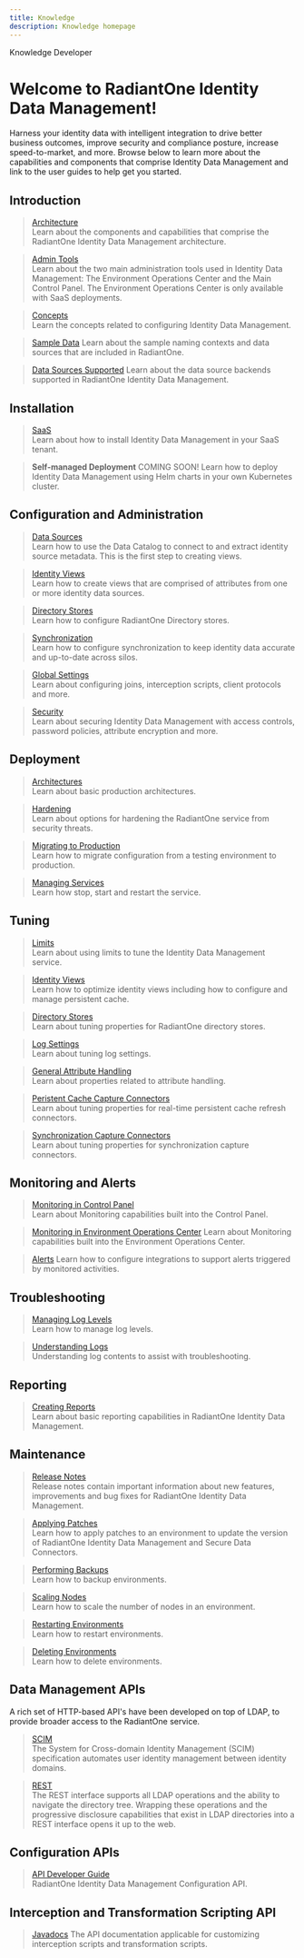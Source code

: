 ```yaml
---
title: Knowledge
description: Knowledge homepage
---
```


<tabs>
  <tablist>
    <tab>Knowledge</tab>
    <tab>Developer</tab>
  </tablist>

<tabpanels>
  <tabpanel>

# Welcome to RadiantOne Identity Data Management!

Harness your identity data with intelligent integration to drive better business outcomes, improve security and compliance posture, increase speed-to-market, and more. Browse below to learn more about the capabilities and components that comprise Identity Data Management and link to the user guides to help get you started.

## Introduction

<section>
  
  > [Architecture](introduction/architecture-overview)  
  > Learn about the components and capabilities that comprise the RadiantOne Identity Data Management architecture. 
  
  > [Admin Tools](introduction/admin-tools-overview)  
  > Learn about the two main administration tools used in Identity Data Management: The Environment Operations Center and the Main Control Panel.  The Environment Operations Center is only available with SaaS deployments.
  
  > [Concepts](introduction/concepts)  
  > Learn the concepts related to configuring Identity Data Management.

  > [Sample Data](introduction/samples)
  > Learn about the sample naming contexts and data sources that are included in RadiantOne.

  > [Data Sources Supported](configuration/data-sources/data-sources-supported)
  > Learn about the data source backends supported in RadiantOne Identity Data Management. 
  
</section>


## Installation

<section>
   
  > [SaaS](installation/deployment-options)  
  > Learn about how to install Identity Data Management in your SaaS tenant.
  
  > **Self-managed Deployment** 
  > COMING SOON! Learn how to deploy Identity Data Management using Helm charts in your own Kubernetes cluster.
      
</section>

## Configuration and Administration

<section>
   
  > [Data Sources](configuration/data-sources/data-sources)  
  > Learn how to use the Data Catalog to connect to and extract identity source metadata. This is the first step to creating views.
  
  > [Identity Views](configuration/identity-views/intro-view-design)  
  > Learn how to create views that are comprised of attributes from one or more identity data sources. 
  
  > [Directory Stores](configuration/directory-stores/directory-stores)  
  > Learn how to configure RadiantOne Directory stores. 
  
  > [Synchronization](configuration/synchronization/synchronization-concepts)  
  > Learn how to configure synchronization to keep identity data accurate and up-to-date across silos. 
  
  > [Global Settings](configuration/global-settings/global-settings)  
  > Learn about configuring joins, interception scripts, client protocols and more.
  
  > [Security](configuration/security/security)  
  > Learn about securing Identity Data Management with access controls, password policies, attribute encryption and more.
    
</section>

## Deployment

<section>
   
  > [Architectures](deployment/deployment-topics)  
  > Learn about basic production architectures.
  
  > [Hardening](deployment/deployment-topics/hardening)  
  > Learn about options for hardening the RadiantOne service from security threats. 
  
  > [Migrating to Production](deployment/deployment-topics/migrating-configuration)  
  > Learn how to migrate configuration from a testing environment to production. 
  
  > [Managing Services](deployment/deployment-topics/managing-services)  
  > Learn how stop, start and restart the service. 
     
</section>

## Tuning

<section>
   
  > [Limits](tuning/tuning-limits)  
  > Learn about using limits to tune the Identity Data Management service.
  
  > [Identity Views](tuning/optimize-views)  
  > Learn how to optimize identity views including how to configure and manage persistent cache. 
  
  > [Directory Stores](tuning/directory-stores)  
  > Learn about tuning properties for RadiantOne directory stores.

  > [Log Settings](tuning/log-settings)  
  > Learn about tuning log settings.

  > [General Attribute Handling](tuning/attribute-handling)  
  > Learn about properties related to attribute handling.

  > [Peristent Cache Capture Connectors](tuning/cache-connector-properties/)  
  > Learn about tuning properties for real-time persistent cache refresh connectors.

  > [Synchronization Capture Connectors](configuration/synchronization/connector-properties/)  
  > Learn about tuning properties for synchronization capture connectors.

</section>

## Monitoring and Alerts

<section>
   
  > [Monitoring in Control Panel](monitoring-and-alerts/monitoring-and-alerts)  
  > Learn about Monitoring capabilities built into the Control Panel.
  
  > [Monitoring in Environment Operations Center](/../../eoc/latest/monitoring/monitoring-overview) 
  > Learn about Monitoring capabilities built into the Environment Operations Center. 
  
  > [Alerts](/../../eoc/latest/admin/integrations/manage-integrations) 
  > Learn how to configure integrations to support alerts triggered by monitored activities. 
     
</section>

## Troubleshooting

<section>
   
  > [Managing Log Levels](troubleshooting/troubleshooting#managing-log-levels)  
  > Learn how to manage log levels.
  
  > [Understanding Logs](troubleshooting/troubleshooting#understanding-logs)   
  > Understanding log contents to assist with troubleshooting. 
  
</section>

## Reporting

<section>
   
  > [Creating Reports](/../../eoc/latest/reporting/report-types)  
  > Learn about basic reporting capabilities in RadiantOne Identity Data Management.
  
</section>


## Maintenance

<section>
   
  > [Release Notes](maintenance/release-notes/release-notes)  
  > Release notes contain important information about new features, improvements and bug fixes for RadiantOne Identity Data Management.

  > [Applying Patches](maintenance/applying-patches)  
  > Learn how to apply patches to an environment to update the version of RadiantOne Identity Data Management and Secure Data Connectors.
  
  > [Performing Backups](maintenance/managing-environments#performing-backups)  
  > Learn how to backup environments. 
  
  > [Scaling Nodes](maintenance/scaling-nodes)  
  > Learn how to scale the number of nodes in an environment. 

  > [Restarting Environments](maintenance/managing-environments#restarting-environments)  
  > Learn how to restart environments. 
     
  > [Deleting Environments](maintenance/managing-environments#deleting-environments)  
  > Learn how to delete environments. 

</section>

</section>
</tabpanel>

<tabpanel>

## Data Management APIs

A rich set of HTTP-based API's have been developed on top of LDAP, to provide broader access to the RadiantOne service. 

<section>
  
  > [SCIM](web-services-api-guide/scim)  
  > The System for Cross-domain Identity Management (SCIM) specification automates user identity management between identity domains. 
  
  > [REST](/adap)  
  > The REST interface supports all LDAP operations and the ability to navigate the directory tree. Wrapping these operations and the progressive disclosure capabilities that exist in LDAP directories into a REST interface opens it up to the web.
   
</section>

## Configuration APIs

<section>

  > [API Developer Guide](/api)  
  > RadiantOne Identity Data Management Configuration API.
  
</section>


## Interception and Transformation Scripting API

<section>
  
  > [Javadocs](javadoc/allclasses-frame)
  > The API documentation applicable for customizing interception scripts and transformation scripts.
  
</section>

</tabpanel>

</tabpanels>
</tabs>
